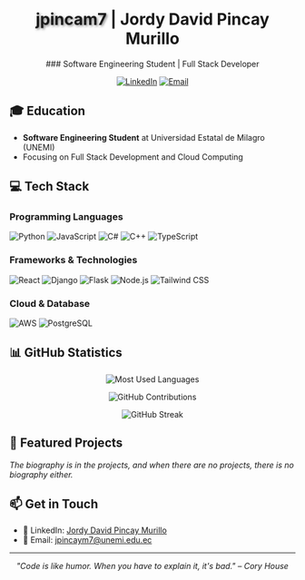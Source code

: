<div align="center">
  
<h1>
  <span style="text-shadow: 2px 2px 4px rgba(0,0,0,0.5)">jpincam7</span> | Jordy David Pincay Murillo
</h1>
### Software Engineering Student | Full Stack Developer

[![LinkedIn](https://img.shields.io/badge/LinkedIn-0077B5?style=for-the-badge&logo=linkedin&logoColor=white)](https://www.linkedin.com/in/jordy-david-pincay-murillo-9029502b8/)
[![Email](https://img.shields.io/badge/Email-D14836?style=for-the-badge&logo=gmail&logoColor=white)](mailto:jpincaym7@unemi.edu.ec)

</div>

## 🎓 Education
- **Software Engineering Student** at Universidad Estatal de Milagro (UNEMI)
- Focusing on Full Stack Development and Cloud Computing

## 💻 Tech Stack

### Programming Languages
![Python](https://img.shields.io/badge/Python-3776AB?style=for-the-badge&logo=python&logoColor=white)
![JavaScript](https://img.shields.io/badge/JavaScript-F7DF1E?style=for-the-badge&logo=javascript&logoColor=black)
![C#](https://img.shields.io/badge/C%23-239120?style=for-the-badge&logo=c-sharp&logoColor=white)
![C++](https://img.shields.io/badge/C++-00599C?style=for-the-badge&logo=c%2B%2B&logoColor=white)
![TypeScript](https://img.shields.io/badge/TypeScript-3178C6?style=for-the-badge&logo=typescript&logoColor=white)

### Frameworks & Technologies
![React](https://img.shields.io/badge/React-20232A?style=for-the-badge&logo=react&logoColor=61DAFB)
![Django](https://img.shields.io/badge/Django-092E20?style=for-the-badge&logo=django&logoColor=white)
![Flask](https://img.shields.io/badge/Flask-000000?style=for-the-badge&logo=flask&logoColor=white)
![Node.js](https://img.shields.io/badge/Node.js-339933?style=for-the-badge&logo=nodedotjs&logoColor=white)
![Tailwind CSS](https://img.shields.io/badge/Tailwind_CSS-38B2AC?style=for-the-badge&logo=tailwind-css&logoColor=white)

### Cloud & Database
![AWS](https://img.shields.io/badge/AWS-232F3E?style=for-the-badge&logo=amazon-aws&logoColor=white)
![PostgreSQL](https://img.shields.io/badge/PostgreSQL-316192?style=for-the-badge&logo=postgresql&logoColor=white)

## 📊 GitHub Statistics

<div align="center">

![Most Used Languages](https://github-readme-stats.vercel.app/api/top-langs/?username=jpincaym7&theme=tokyonight&layout=compact)

![GitHub Contributions](https://github-readme-stats.vercel.app/api?username=jpincaym7&show_icons=true&theme=tokyonight&count_private=true)

![GitHub Streak](https://github-readme-streak-stats.herokuapp.com/?user=YOUR_GITHUB_USERNAME&theme=tokyonight)

</div>

## 🌟 Featured Projects

*The biography is in the projects, and when there are no projects, there is no biography either.*

## 📫 Get in Touch
- 💼 LinkedIn: [Jordy David Pincay Murillo](https://www.linkedin.com/in/jordy-david-pincay-murillo-9029502b8/)
- 📧 Email: jpincaym7@unemi.edu.ec

---
<div align="center">

*"Code is like humor. When you have to explain it, it's bad." – Cory House*

</div>
